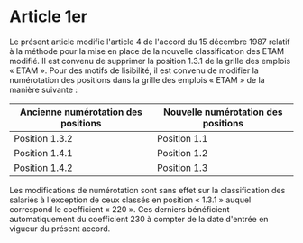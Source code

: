 # Article 1er

Le présent article modifie l'article 4 de l'accord du 15 décembre 1987 relatif à la méthode pour la mise en place de la nouvelle classification des ETAM modifié. Il est convenu de supprimer la position 1.3.1 de la grille des emplois « ETAM ». Pour des motifs de lisibilité, il est convenu de modifier la numérotation des positions dans la grille des emplois « ETAM » de la manière suivante :



| Ancienne numérotation des positions | Nouvelle numérotation des positions |
| --- | --- |
| Position 1.3.2 | Position 1.1 |
| Position 1.4.1 | Position 1.2 |
| Position 1.4.2 | Position 1.3 |

Les modifications de numérotation sont sans effet sur la classification des salariés à l'exception de ceux classés en position « 1.3.1 » auquel correspond le coefficient « 220 ». Ces derniers bénéficient automatiquement du coefficient 230 à compter de la date d'entrée en vigueur du présent accord.

